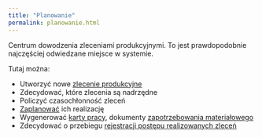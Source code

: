 ```yaml
---
title: "Planowanie"
permalink: planowanie.html 
---
```

 Centrum dowodzenia zleceniami produkcyjnymi. To jest prawdopodobnie najczęściej odwiedzane miejsce w systemie. 
  

Tutaj można: 

- Utworzyć nowe [zlecenie produkcyjne](/zlecenia-produkcyjne)
- Zdecydować, które zlecenia są nadrzędne
- Policzyć czasochłonność zleceń
- [Zaplanować](/planowanie-zlecen) ich realizację
- Wygenerować [karty pracy](/karty-pracy), dokumenty [zapotrzebowania materiałowego](/zapotrzebowanie-materialowe)
- Zdecydować o przebiegu [rejestracji postępu realizowanych zleceń](/rejestracja)

  

